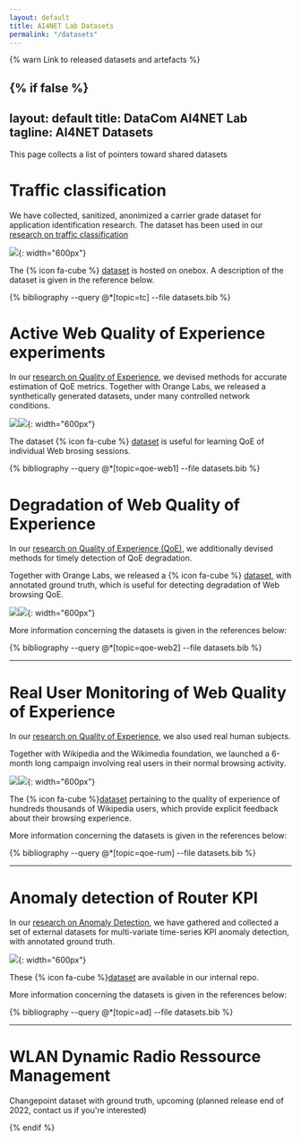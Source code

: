 ```yaml
---
layout: default
title: AI4NET Lab Datasets
permalink: "/datasets"
---
```



{% warn  <i class="fa fa-spinner"></i> Link to released datasets and artefacts  %}

{% if false %}
---
layout: default
title: DataCom AI4NET Lab
tagline: AI4NET Datasets
---

This page collects a list of pointers toward shared datasets



# Traffic classification

We have collected, sanitized, anonimized a carrier grade dataset for application identification research. The dataset has been used in our [research on traffic classification](/ai4net/prj/tc)


![]({%imgurl%}//dataset-appclassnet.png){: width="600px"} 

The {% icon fa-cube %} [dataset](https://onebox.huawei.com/p/3e923de3c59846bab743981f33632096) is hosted on onebox. A description of the dataset is given in the reference below. 

{% bibliography --query @*[topic=tc] --file datasets.bib %}


# Active Web Quality of Experience experiments

In our [research on Quality of Experience](/ai4net/prj/qoe), we devised
methods for accurate estimation of QoE metrics. Together with  Orange Labs, we released a  synthetically generated datasets, under many controlled network conditions.  

![]({%imgurl%}/logo-orange.png)![]({%imgurl%}/dataset-webqoe-tnsm.png){: width="600px"}

The dataset {% icon fa-cube %} [dataset](https://figshare.com/articles/dataset/Revealing_QoE_of_Web_Users_from_Encrypted_Network_Traffic/12459293) is useful for learning QoE of individual Web brosing sessions.

{% bibliography --query @*[topic=qoe-web1] --file datasets.bib %}


# Degradation of Web Quality of Experience  

In our [research on Quality of Experience (QoE)](/ai4net/prj/qoe), we additionally  devised methods for timely detection of QoE degradation.

Together with  Orange Labs, we released a {% icon fa-cube %} [dataset](https://figshare.com/articles/dataset/Detecting_Degradation_of_Web_Browsing_Quality_of_Experience/13089854
), with annotated ground truth, which is useful for detecting degradation of Web browsing QoE.

![]({%imgurl%}/logo-orange.png)![]({%imgurl%}/dataset-webqoe-cnsm.png){: width="600px"}

More information concerning the datasets is given in the references below:

{% bibliography --query @*[topic=qoe-web2] --file datasets.bib %}


----

# Real User Monitoring of Web Quality of Experience 

In our [research on Quality of Experience](/ai4net/prj/qoe), we also used real human subjects.

Together with Wikipedia  and the Wikimedia foundation, we launched a 
6-month long campaign involving real users in their normal browsing activity.

![]({%imgurl%}/logo-wikipedia.png)![]({%imgurl%}/dataset-webqoe-wikipedia.png){: width="600px"}

The {% icon fa-cube %}[dataset](https://figshare.com/articles/dataset/A_Large_Scale_Study_of_Wikipedia_Users_Perceived_Quality_of_Experience/11365607
) pertaining to the quality of experience of hundreds thousands of Wikipedia users, which provide explicit feedback about their browsing experience.

More information concerning the datasets is given in the references below:

{% bibliography --query @*[topic=qoe-rum] --file datasets.bib %}


----

# Anomaly detection of Router KPI 

In our [research on Anomaly Detection](/ai4net/prj/ad), we have gathered and collected a set of external datasets for multi-variate time-series KPI anomaly detection, with annotated ground truth.

![]({%imgurl%}/dataset-anomaly-kpi.png){: width="600px"}

These {% icon fa-cube %}[dataset](https://rnd-gitlab-eu-c.huawei.com/prc-ai4net/anomaly-detection/public-data) are available in our internal repo.

More information concerning the datasets is given in the references below:

{% bibliography --query @*[topic=ad] --file datasets.bib %}

----

# WLAN Dynamic Radio Ressource Management
 
Changepoint dataset with ground truth, upcoming (planned release end of 2022, contact us if you're interested) 

{% endif %}
